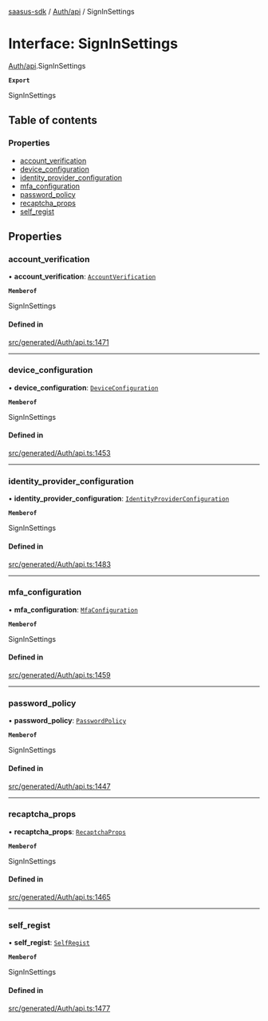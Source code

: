 [saasus-sdk](../README.md) / [Auth/api](../modules/Auth_api.md) / SignInSettings

# Interface: SignInSettings

[Auth/api](../modules/Auth_api.md).SignInSettings

**`Export`**

SignInSettings

## Table of contents

### Properties

- [account\_verification](Auth_api.SignInSettings.md#account_verification)
- [device\_configuration](Auth_api.SignInSettings.md#device_configuration)
- [identity\_provider\_configuration](Auth_api.SignInSettings.md#identity_provider_configuration)
- [mfa\_configuration](Auth_api.SignInSettings.md#mfa_configuration)
- [password\_policy](Auth_api.SignInSettings.md#password_policy)
- [recaptcha\_props](Auth_api.SignInSettings.md#recaptcha_props)
- [self\_regist](Auth_api.SignInSettings.md#self_regist)

## Properties

### account\_verification

• **account\_verification**: [`AccountVerification`](Auth_api.AccountVerification.md)

**`Memberof`**

SignInSettings

#### Defined in

[src/generated/Auth/api.ts:1471](https://github.com/saasus-platform/saasus-sdk-javascript/blob/c6c266c/src/generated/Auth/api.ts#L1471)

___

### device\_configuration

• **device\_configuration**: [`DeviceConfiguration`](Auth_api.DeviceConfiguration.md)

**`Memberof`**

SignInSettings

#### Defined in

[src/generated/Auth/api.ts:1453](https://github.com/saasus-platform/saasus-sdk-javascript/blob/c6c266c/src/generated/Auth/api.ts#L1453)

___

### identity\_provider\_configuration

• **identity\_provider\_configuration**: [`IdentityProviderConfiguration`](Auth_api.IdentityProviderConfiguration.md)

**`Memberof`**

SignInSettings

#### Defined in

[src/generated/Auth/api.ts:1483](https://github.com/saasus-platform/saasus-sdk-javascript/blob/c6c266c/src/generated/Auth/api.ts#L1483)

___

### mfa\_configuration

• **mfa\_configuration**: [`MfaConfiguration`](Auth_api.MfaConfiguration.md)

**`Memberof`**

SignInSettings

#### Defined in

[src/generated/Auth/api.ts:1459](https://github.com/saasus-platform/saasus-sdk-javascript/blob/c6c266c/src/generated/Auth/api.ts#L1459)

___

### password\_policy

• **password\_policy**: [`PasswordPolicy`](Auth_api.PasswordPolicy.md)

**`Memberof`**

SignInSettings

#### Defined in

[src/generated/Auth/api.ts:1447](https://github.com/saasus-platform/saasus-sdk-javascript/blob/c6c266c/src/generated/Auth/api.ts#L1447)

___

### recaptcha\_props

• **recaptcha\_props**: [`RecaptchaProps`](Auth_api.RecaptchaProps.md)

**`Memberof`**

SignInSettings

#### Defined in

[src/generated/Auth/api.ts:1465](https://github.com/saasus-platform/saasus-sdk-javascript/blob/c6c266c/src/generated/Auth/api.ts#L1465)

___

### self\_regist

• **self\_regist**: [`SelfRegist`](Auth_api.SelfRegist.md)

**`Memberof`**

SignInSettings

#### Defined in

[src/generated/Auth/api.ts:1477](https://github.com/saasus-platform/saasus-sdk-javascript/blob/c6c266c/src/generated/Auth/api.ts#L1477)

